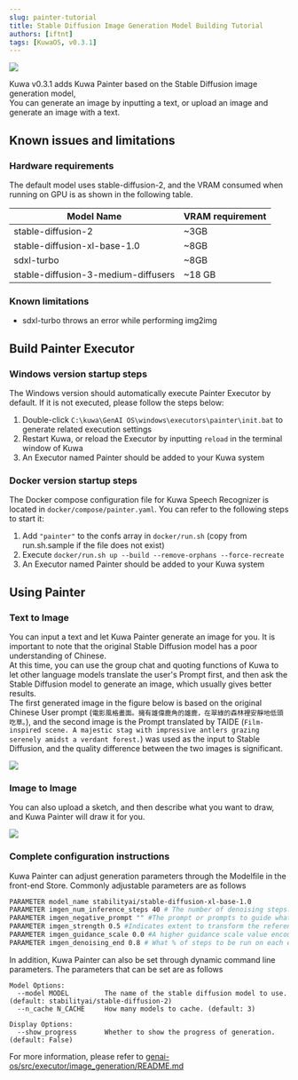 ```yaml
---
slug: painter-tutorial
title: Stable Diffusion Image Generation Model Building Tutorial
authors: [iftnt]
tags: [KuwaOS, v0.3.1]
---
```


![](/blog-img/2024-06-24-painter/hand-drawn-apple.png)

Kuwa v0.3.1 adds Kuwa Painter based on the Stable Diffusion image generation model,  
You can generate an image by inputting a text, or upload an image and generate an image with a text.

<!-- truncate -->

## Known issues and limitations
### Hardware requirements

The default model uses stable-diffusion-2, and the VRAM consumed when running on GPU is as shown in the following table.

| Model Name|VRAM requirement|
|------|-------|
| stable-diffusion-2            | ~3GB |
| stable-diffusion-xl-base-1.0  | ~8GB |
| sdxl-turbo                    | ~8GB |
| stable-diffusion-3-medium-diffusers | ~18 GB |

### Known limitations
- sdxl-turbo throws an error while performing img2img

## Build Painter Executor

### Windows version startup steps

The Windows version should automatically execute Painter Executor by default. If it is not executed, please follow the steps below:
1. Double-click `C:\kuwa\GenAI OS\windows\executors\painter\init.bat` to generate related execution settings
2. Restart Kuwa, or reload the Executor by inputting `reload` in the terminal window of Kuwa
3. An Executor named Painter should be added to your Kuwa system

### Docker version startup steps

The Docker compose configuration file for Kuwa Speech Recognizer is located in `docker/compose/painter.yaml`. You can refer to the following steps to start it:
1. Add `"painter"` to the confs array in `docker/run.sh` (copy from run.sh.sample if the file does not exist)
2. Execute `docker/run.sh up --build --remove-orphans --force-recreate`
3. An Executor named Painter should be added to your Kuwa system

## Using Painter

### Text to Image

You can input a text and let Kuwa Painter generate an image for you. It is important to note that the original Stable Diffusion model has a poor understanding of Chinese.  
At this time, you can use the group chat and quoting functions of Kuwa to let other language models translate the user's Prompt first, and then ask the Stable Diffusion model to generate an image, which usually gives better results.  
The first generated image in the figure below is based on the original Chinese User prompt (`電影風格畫面。擁有雄偉鹿角的雄鹿，在翠綠的森林裡安靜地低頭吃草。`), and the second image is the Prompt translated by TAIDE (`Film-inspired scene. A majestic stag with impressive antlers grazing serenely amidst a verdant forest.`) was used as the input to Stable Diffusion, and the quality difference between the two images is significant.

![](/blog-img/2024-06-24-painter/zh-en-prompt.png)

### Image to Image

You can also upload a sketch, and then describe what you want to draw, and Kuwa Painter will draw it for you.

![](/blog-img/2024-06-24-painter/img2img.png)

### Complete configuration instructions

Kuwa Painter can adjust generation parameters through the Modelfile in the front-end Store. Commonly adjustable parameters are as follows

```dockerfile
PARAMETER model_name stabilityai/stable-diffusion-xl-base-1.0
PARAMETER imgen_num_inference_steps 40 # The number of denoising steps. More denoising steps usually lead to a higher quality image at the expense of slower inference
PARAMETER imgen_negative_prompt "" #The prompt or prompts to guide what to not include in image generation. If not defined, you need to pass negative_prompt_embeds instead. Ignored when not using guidance (guidance_scale < 1).
PARAMETER imgen_strength 0.5 #Indicates extent to transform the reference image. Must be between 0 and 1. image is used as a starting point and more noise is added the higher the strength. The number of denoising steps depends on the amount of noise initially added. When strength is 1, added noise is maximum and the denoising process runs for the full number of iterations specified in num_inference_steps. A value of 1 essentially ignores image.
PARAMETER imgen_guidance_scale 0.0 #A higher guidance scale value encourages the model to generate images closely linked to the text prompt at the expense of lower image quality. Guidance scale is enabled when guidance_scale 
PARAMETER imgen_denoising_end 0.8 # What % of steps to be run on each experts (80/20) (SDXL only)
```

In addition, Kuwa Painter can also be set through dynamic command line parameters. The parameters that can be set are as follows

```
Model Options:
  --model MODEL         The name of the stable diffusion model to use. (default: stabilityai/stable-diffusion-2)
  --n_cache N_CACHE     How many models to cache. (default: 3)

Display Options:
  --show_progress       Whether to show the progress of generation. (default: False)
```

For more information, please refer to [genai-os/src/executor/image_generation/README.md](https://github.com/kuwaai/genai-os/blob/main/src/executor/image_generation/README.md)